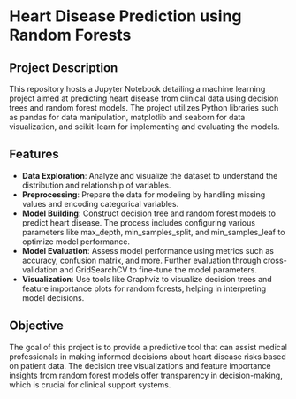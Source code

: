 # Heart Disease Prediction using Random Forests

## Project Description
This repository hosts a Jupyter Notebook detailing a machine learning project aimed at predicting heart disease from clinical data using decision trees and random forest models. The project utilizes Python libraries such as pandas for data manipulation, matplotlib and seaborn for data visualization, and scikit-learn for implementing and evaluating the models.

## Features

- **Data Exploration**: Analyze and visualize the dataset to understand the distribution and relationship of variables.
- **Preprocessing**: Prepare the data for modeling by handling missing values and encoding categorical variables.
- **Model Building**: Construct decision tree and random forest models to predict heart disease. The process includes configuring various parameters like max_depth, min_samples_split, and min_samples_leaf to optimize model performance.
- **Model Evaluation**: Assess model performance using metrics such as accuracy, confusion matrix, and more. Further evaluation through cross-validation and GridSearchCV to fine-tune the model parameters.
- **Visualization**: Use tools like Graphviz to visualize decision trees and feature importance plots for random forests, helping in interpreting model decisions.

## Objective
The goal of this project is to provide a predictive tool that can assist medical professionals in making informed decisions about heart disease risks based on patient data. The decision tree visualizations and feature importance insights from random forest models offer transparency in decision-making, which is crucial for clinical support systems.
